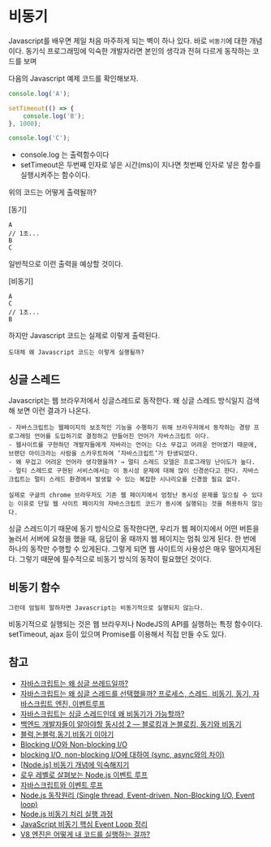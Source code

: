 # 비동기
Javascript를 배우면 제일 처음 마주하게 되는 벽이 하나 있다. 바로 `비동기`에 대한 개념이다.
동기식 프로그래밍에 익숙한 개발자라면 본인의 생각과 전혀 다르게 동작하는 코드를 보며 

다음의 Javascript 예제 코드를 확인해보자.

```javascript
console.log('A');

setTimeout(() => {
    console.log('B');
}, 1000);

console.log('C');
```

- console.log 는 출력함수이다
- setTimeout은 두번째 인자로 넣은 시간(ms)이 지나면 첫번째 인자로 넣은 함수를 실행시켜주는 함수이다.

위의 코드는 어떻게 출력될까?

[동기]
```
A
// 1초...
B 
C
```

일반적으로 이런 출력을 예상할 것이다.

[비동기]
```
A
C
// 1초...
B
```

하지만 Javascript 코드는 실제로 이렇게 출력된다.

`도대체 왜 Javascript 코드는 이렇게 실행될까?`


## 싱글 스레드

Javascript는 웹 브라우저에서 싱글스레드로 동작한다. 왜 싱글 스레드 방식일지 검색해 보면 이런 결과가 나온다.

```성
- 자바스크립트는 웹페이지의 보조적인 기능을 수행하기 위해 브라우저에서 동작하는 경량 프로그래밍 언어를 도입하기로 결정하고 만들어진 언어가 자바스크립트 이다.
- 웹사이트를 구현하던 개발자들에게 자바라는 언어는 다소 무겁고 어려운 언어였기 때문에, 브랜던 아이크라는 사람을 스카우트하여 ‘자바스크립트’가 탄생되었다.
- 왜 무겁고 어려운 언어라 생각했을까? → 멀티 스레드 모델은 프로그래밍 난이도가 높다.
- 멀티 스레드로 구현된 서비스에서는 이 동시성 문제에 대해 많이 신경쓴다고 한다. 자바스크립트는 멀티 스레드 환경에서 발생할 수 있는 복잡한 시나리오를 신경쓸 필요 없다.

실제로 구글의 chrome 브라우저도 기존 웹 페이지에서 엄청난 동시성 문제를 일으킬 수 있다는 이유로 단일 웹 사이트 페이지의 자바스크립트 코드가 동시에 실행되는 것을 허용하지 않는다.
```

싱글 스레드이기 때문에 동기 방식으로 동작한다면, 우리가 웹 페이지에서 어떤 버튼을 눌러서 서버에 요청을 했을 때, 응답이 올 때까지 웹 페이지는 멈춰 있게 된다. 한 번에 하나의 동작만 수행할 수 있게된다. 그렇게 되면 웹 사이트의 사용성은 매우 떨어지게된다. 그렇기 때문에 필수적으로 비동기 방식의 동작이 필요했던 것이다.

## 비동기 함수

`그런데 엄밀히 말하자면 Javascript는 비동기적으로 실행되지 않는다.`

비동기적으로 실행되는 것은 웹 브라우저나 NodeJS의 API를 실행하는 특정 함수이다. setTimeout, ajax 등이 있으며 Promise를 이용해서 직접 만들 수도 있다.


[//]: # (## Blocking I/O vs Non Blocking I/O)

[//]: # (CPU는 매우 빠르게 주어진 작업을 처리한다. 하지만 파일과 네트워크와 관련된 I/O 작업은 상대적으로 많은 시간이 걸린다. 이 작업들은 외부에 요청을 하기때문에 시간이 오래 걸릴 수 밖에 없다.)

[//]: # (그런데 이런 I/O 작업은 시간은 많이 걸리는데 비해 정작 CPU는 아무일도 하지않는다. I/O Device가 대신 작업을 수행하기 때문이다. 그 긴 시간동안 CPU를 가만히 놔두는 것은 굉장히 비효율적이라는 생각이 든다.)


## 참고
- [자바스크립트는 왜 싱글 쓰레드일까?](https://chanyeong.com/blog/post/44)
- [자바스크립트는 왜 싱글 스레드를 선택했을까? 프로세스, 스레드, 비동기, 동기, 자바스크립트 엔진, 이벤트루프](https://miracleground.tistory.com/entry/%EC%9E%90%EB%B0%94%EC%8A%A4%ED%81%AC%EB%A6%BD%ED%8A%B8%EB%8A%94-%EC%99%9C-%EC%8B%B1%EA%B8%80-%EC%8A%A4%EB%A0%88%EB%93%9C%EB%A5%BC-%EC%84%A0%ED%83%9D%ED%96%88%EC%9D%84%EA%B9%8C-%ED%94%84%EB%A1%9C%EC%84%B8%EC%8A%A4-%EC%8A%A4%EB%A0%88%EB%93%9C-%EB%B9%84%EB%8F%99%EA%B8%B0-%EB%8F%99%EA%B8%B0-%EC%9E%90%EB%B0%94%EC%8A%A4%ED%81%AC%EB%A6%BD%ED%8A%B8-%EC%97%94%EC%A7%84-%EC%9D%B4%EB%B2%A4%ED%8A%B8%EB%A3%A8%ED%94%84)
- [자바스크립트는 싱글 스레드인데 왜 비동기가 가능할까?](https://stitchcoding.tistory.com/44)
- [백엔드 개발자들이 알아야할 동시성 2 — 블로킹과 논블로킹, 동기와 비동기](https://choi-geonu.medium.com/백엔드-개발자들이-알아야할-동시성-2-블로킹과-논블로킹-동기와-비동기-e11b3d01fdf8)
- [블럭,논블럭,동기,비동기 이야기](https://hamait.tistory.com/930)
- [Blocking I/O와 Non-blocking I/O](https://youtu.be/XNGfl3sfErc)
- [blocking I/O, non-blocking I/O에 대하여 (sync, async와의 차이)](https://etloveguitar.tistory.com/140)
- [[Node.js] 비동기 개념에 익숙해지기](https://elvanov.com/2682)
- [로우 레벨로 살펴보는 Node.js 이벤트 루프](https://evan-moon.github.io/2019/08/01/nodejs-event-loop-workflow/)
- [자바스크립트와 이벤트 루프](https://meetup.nhncloud.com/posts/89)
- [Node.js 동작원리 (Single thread, Event-driven, Non-Blocking I/O, Event loop)](https://medium.com/@vdongbin/node-js-%EB%8F%99%EC%9E%91%EC%9B%90%EB%A6%AC-single-thread-event-driven-non-blocking-i-o-event-loop-ce97e58a8e21)
- [Node.js 비동기 처리 실행 과정](https://keyhyuk-kim.medium.com/node-js-promise%EC%9D%98-%EC%8B%A4%ED%96%89-%EA%B3%BC%EC%A0%95-c48e8c902779)
- [JavaScript 비동기 핵심 Event Loop 정리](https://medium.com/sjk5766/javascript-%EB%B9%84%EB%8F%99%EA%B8%B0-%ED%95%B5%EC%8B%AC-event-loop-%EC%A0%95%EB%A6%AC-422eb29231a8)
- [V8 엔진은 어떻게 내 코드를 실행하는 걸까?](https://evan-moon.github.io/2019/06/28/v8-analysis/)